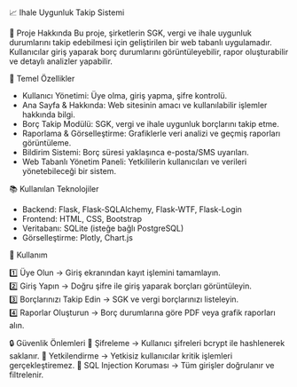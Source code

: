 📈 Ihale Uygunluk Takip Sistemi

🌟 Proje Hakkında
Bu proje, şirketlerin SGK, vergi ve ihale uygunluk durumlarını takip edebilmesi için geliştirilen bir web tabanlı uygulamadır. Kullanıcılar giriş yaparak borç durumlarını görüntüleyebilir, rapor oluşturabilir ve detaylı analizler yapabilir.

💪 Temel Özellikler
- Kullanıcı Yönetimi: Üye olma, giriş yapma, şifre kontrolü.
- Ana Sayfa & Hakkında: Web sitesinin amacı ve kullanılabilir işlemler hakkında bilgi.
- Borç Takip Modülü: SGK, vergi ve ihale uygunluk borçlarını takip etme.
- Raporlama & Görselleştirme: Grafiklerle veri analizi ve geçmiş raporları görüntüleme.
- Bildirim Sistemi: Borç süresi yaklaşınca e-posta/SMS uyarıları.
- Web Tabanlı Yönetim Paneli: Yetkililerin kullanıcıları ve verileri yönetebileceği bir sistem.

📚 Kullanılan Teknolojiler
- Backend: Flask, Flask-SQLAlchemy, Flask-WTF, Flask-Login
- Frontend: HTML, CSS, Bootstrap
- Veritabanı: SQLite (isteğe bağlı PostgreSQL)
- Görselleştirme: Plotly, Chart.js

📌 Kullanım
   
1️⃣ Üye Olun → Giriş ekranından kayıt işlemini tamamlayın.    
2️⃣ Giriş Yapın → Doğru şifre ile giriş yaparak borçları görüntüleyin.     
3️⃣ Borçlarınızı Takip Edin → SGK ve vergi borçlarınızı listeleyin.     
4️⃣ Raporlar Oluşturun → Borç durumlarına göre PDF veya grafik raporları alın.     

🔒 Güvenlik Önlemleri
🔹 Şifreleme → Kullanıcı şifreleri bcrypt ile hashlenerek saklanır.
🔹 Yetkilendirme → Yetkisiz kullanıcılar kritik işlemleri gerçekleştiremez.
🔹 SQL Injection Koruması → Tüm girişler doğrulanır ve filtrelenir.
